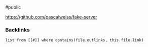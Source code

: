 #public

https://github.com/pascalweiss/fake-server

### Backlinks
```dataview 
list from [[#]] where contains(file.outlinks, this.file.link)
```

